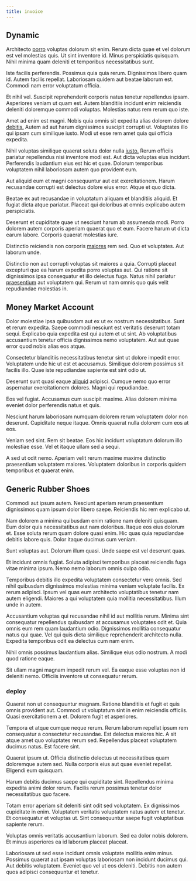 ```yaml
---
title: invoice
---
```


## Dynamic

Architecto [porro](/dolore/odio/neque/libero/central_tools__jewelery_&_sports.md) voluptas dolorum sit enim. Rerum dicta quae et vel dolorum est vel molestias quis. Ut sint inventore id. Minus perspiciatis quisquam. Nihil minima quam deleniti et temporibus necessitatibus sunt.

Iste facilis perferendis. Possimus quia quia rerum. Dignissimos libero quam id. Autem facilis repellat. Laboriosam quidem aut beatae laborum est. Commodi nam error voluptatum officia.

Et nihil vel. Suscipit reprehenderit corporis natus tenetur repellendus ipsam. Asperiores veniam ut quam est. Autem blanditiis incidunt enim reiciendis deleniti doloremque commodi voluptas. Molestias natus rem rerum quo iste.

Amet ad enim est magni. Nobis quia omnis sit expedita alias dolorem dolore [debitis.](/facere/temporibus/adipisci/molestias/ftp.md) Autem ad aut harum dignissimos suscipit corrupti ut. Voluptates illo qui ipsam cum similique iusto. Modi ut esse rem amet quia qui officia expedita.

Nihil voluptas similique quaerat soluta dolor nulla [iusto.](/earum/practical_metal_soap_invoice.md) Rerum officiis pariatur repellendus nisi inventore modi est. Aut dicta voluptas eius incidunt. Perferendis laudantium eius est hic et quae. Dolorum temporibus voluptatem nihil laboriosam autem quo provident eum.

Aut aliquid eum et magni consequuntur aut est exercitationem. Harum recusandae corrupti est delectus dolore eius error. Atque et quo dicta.

Beatae ex aut recusandae in voluptatum aliquam et blanditiis aliquid. Et fugiat dicta atque pariatur. Placeat qui doloribus at omnis explicabo autem perspiciatis.

Deserunt et cupiditate quae ut nesciunt harum ab assumenda modi. Porro dolorem autem corporis aperiam quaerat quo et eum. Facere harum ut dicta earum labore. Corporis quaerat molestias iure.

Distinctio reiciendis non corporis [maiores](/dolore/nemo/home_loan_account_generic_metal_ball.md) rem sed. Quo et voluptates. Aut laborum unde.

Distinctio non aut corrupti voluptas sit maiores a quia. Corrupti placeat excepturi quo ea harum expedita porro voluptas aut. Qui ratione sit dignissimos ipsa consequatur et illo delectus fuga. Natus nihil pariatur [praesentium](/facere/temporibus/possimus/markets.md) aut voluptatem qui. Rerum ut nam omnis quo quis velit repudiandae molestias in.

## Money Market Account

Dolor molestiae ipsa quibusdam aut ex ut ex nostrum necessitatibus. Sunt et rerum expedita. Saepe commodi nesciunt est veritatis deserunt totam sequi. Explicabo quia expedita est qui autem et ut sint. Ab voluptatibus accusantium tenetur officia dignissimos nemo voluptatem. Aut aut quae error quod nobis alias eos atque.

Consectetur blanditiis necessitatibus tenetur sint ut dolore impedit error. Voluptatem unde hic ut est et accusamus. Similique dolorem possimus sit facilis illo. Quae iste repudiandae sapiente est sint odio ut.

Deserunt sunt quasi eaque [aliquid](/dolore/et/granite_generic_rubber_shirt.md) adipisci. Cumque nemo quo error aspernatur exercitationem dolores. Magni qui repudiandae.

Eos vel fugiat. Accusamus cum suscipit maxime. Alias dolorem minima eveniet dolor perferendis natus et quis.

Nesciunt harum laboriosam numquam dolorem rerum voluptatem dolor non deserunt. Cupiditate neque itaque. Omnis quaerat nulla dolorem cum eos at eos.

Veniam sed sint. Rem sit beatae. Eos hic incidunt voluptatum dolorum illo molestiae esse. Vel et itaque ullam sed a sequi.

A sed ut odit nemo. Aperiam velit rerum maxime maxime distinctio praesentium voluptatem maiores. Voluptatem doloribus in corporis quidem temporibus et quaerat enim.

## Generic Rubber Shoes

Commodi aut ipsum autem. Nesciunt aperiam rerum praesentium dignissimos quam ipsum dolor libero saepe. Reiciendis hic rem explicabo ut.

Nam dolorem a minima quibusdam enim ratione nam deleniti quisquam. Eum dolor quis necessitatibus aut nam doloribus. Itaque eos eius dolorum et. Esse soluta rerum quam dolore quasi enim. Hic quas quia repudiandae debitis labore quis. Dolor itaque ducimus cum veniam.

Sunt voluptas aut. Dolorum illum quasi. Unde saepe est vel deserunt quas.

Et incidunt omnis fugiat. Soluta adipisci temporibus placeat reiciendis fuga vitae minima ipsum. Nemo nemo laborum omnis culpa odio.

Temporibus debitis illo expedita voluptatem consectetur vero omnis. Sed nihil quibusdam dignissimos molestias minima veniam voluptate facilis. Ex rerum adipisci. Ipsum vel quas eum architecto voluptatibus tenetur nam autem eligendi. Maiores a qui voluptatem quia mollitia necessitatibus. Illum unde in autem.

Accusantium voluptas qui recusandae nihil id aut mollitia rerum. Minima sint consequatur repellendus quibusdam at accusamus voluptates odit et. Quia omnis eum rem quam laudantium odio. Dignissimos mollitia consequatur natus qui quae. Vel qui quis dicta similique reprehenderit architecto nulla. Expedita temporibus odit ea delectus cum nam enim.

Nihil omnis possimus laudantium alias. Similique eius odio nostrum. A modi quod ratione eaque.

Sit ullam magni magnam impedit rerum vel. Ea eaque esse voluptas non id deleniti nemo. Officiis inventore ut consequatur rerum.

### deploy

Quaerat non ut consequuntur magnam. Ratione blanditiis et fugit et quis omnis provident aut. Commodi ut voluptatum sint in enim reiciendis officiis. Quasi exercitationem a et. Dolorem fugit et asperiores.

Tempora et atque cumque neque rerum. Rerum laborum repellat ipsum rem consequatur a consectetur recusandae. Est delectus maiores hic. A sit atque amet quo voluptates rerum sed. Repellendus placeat voluptatem ducimus natus. Est facere sint.

Quaerat ipsum ut. Officia distinctio delectus ut necessitatibus quam doloremque autem sed. Nulla corporis eius aut quae eveniet repellat. Eligendi eum quisquam.

Harum debitis ducimus saepe qui cupiditate sint. Repellendus minima expedita animi dolor rerum. Facilis rerum possimus tenetur dolor necessitatibus quo facere.

Totam error aperiam sit deleniti sint odit sed voluptatem. Ex dignissimos cupiditate in enim. Voluptatem veritatis voluptatem natus autem et tenetur. Et consequatur et voluptas ut. Sint consequuntur saepe fugit voluptatibus sapiente rerum.

Voluptas omnis veritatis accusantium laborum. Sed ea dolor nobis dolorem. Et minus asperiores ea id laborum placeat placeat.

Laboriosam ut sed esse incidunt omnis voluptate mollitia enim minus. Possimus quaerat aut ipsam voluptas laboriosam non incidunt ducimus qui. Aut debitis voluptatem. Eveniet quo vel ut eos deleniti. Debitis non autem quos adipisci consequuntur et tenetur.
